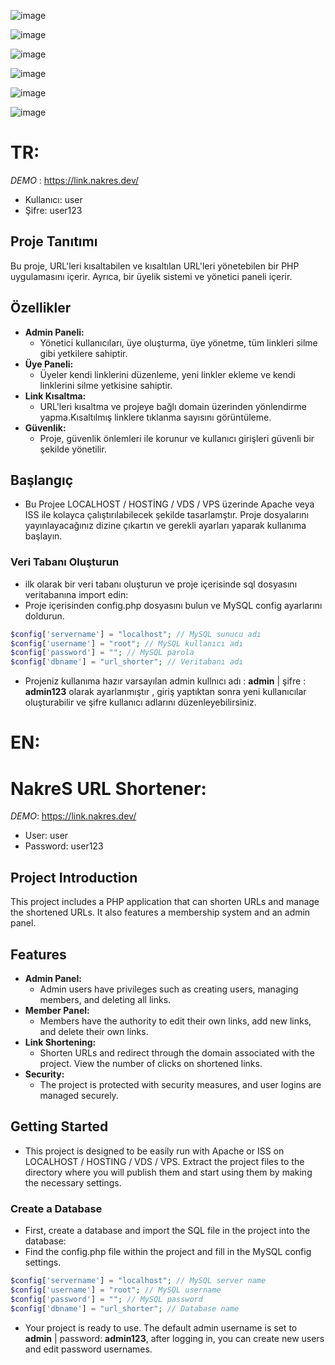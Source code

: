 ![image](https://github.com/NNakreSS/nakres_url_shorter/assets/87872407/68d3f84a-225f-474a-a8f0-2c8eee5655f8)

![image](https://github.com/NNakreSS/nakres_url_shorter/assets/87872407/1230657f-f6c1-440c-9354-744b95add3e8)

![image](https://github.com/NNakreSS/nakres_url_shorter/assets/87872407/74616f85-2873-4de7-886a-1bc039200cc3)

![image](https://github.com/NNakreSS/nakres_url_shorter/assets/87872407/a399130d-45c2-4427-83b8-2524473e5aad)

![image](https://github.com/NNakreSS/nakres_url_shorter/assets/87872407/bbf67005-b4e5-4fb7-97d1-5699449ff1cb)

![image](https://github.com/NNakreSS/nakres_url_shorter/assets/87872407/a76a7344-0b88-4ecb-b475-73dd261d0ab4)


# TR:

*DEMO* : https://link.nakres.dev/
- Kullanıcı: user
- Şifre: user123
## Proje Tanıtımı

Bu proje, URL'leri kısaltabilen ve kısaltılan URL'leri yönetebilen bir PHP uygulamasını içerir. Ayrıca, bir üyelik sistemi ve yönetici paneli içerir.

## Özellikler

- **Admin Paneli:**
  - Yönetici kullanıcıları, üye oluşturma, üye yönetme, tüm linkleri silme gibi yetkilere sahiptir.
- **Üye Paneli:**
  - Üyeler kendi linklerini düzenleme, yeni linkler ekleme ve kendi linklerini silme yetkisine sahiptir.
- **Link Kısaltma:**
  - URL'leri kısaltma ve projeye bağlı domain üzerinden yönlendirme yapma.Kısaltılmış linklere tıklanma sayısını görüntüleme.
- **Güvenlik:**
  - Proje, güvenlik önlemleri ile korunur ve kullanıcı girişleri güvenli bir şekilde yönetilir.
  
## Başlangıç

- Bu Projee LOCALHOST / HOSTİNG / VDS /  VPS üzerinde Apache veya ISS ile kolayca çalıştırılabilecek şekilde tasarlamştır. Proje dosyalarını yayınlayacağınız dizine çıkartın ve gerekli ayarları yaparak kullanıma başlayın.

### Veri Tabanı Oluşturun

- ilk olarak bir veri tabanı oluşturun ve proje içerisinde sql dosyasını veritabanına import edin:
- Proje içerisinden config.php dosyasını bulun ve MySQL config ayarlarını doldurun.
````php
$config['servername'] = "localhost"; // MySQL sunucu adı
$config['username'] = "root"; // MySQL kullanıcı adı
$config['password'] = ""; // MySQL parola
$config['dbname'] = "url_shorter"; // Veritabanı adı
````
- Projeniz kullanıma hazır varsayılan admin kullnıcı adı  : **admin** | şifre : **admin123** olarak ayarlanmıştır , giriş yaptıktan sonra yeni kullanıcılar oluşturabilir ve şifre kullanıcı adlarını düzenleyebilirsiniz.

# EN:

# NakreS URL Shortener:

*DEMO*: https://link.nakres.dev/
- User: user
- Password: user123
## Project Introduction

This project includes a PHP application that can shorten URLs and manage the shortened URLs. It also features a membership system and an admin panel.

## Features

- **Admin Panel:**
  - Admin users have privileges such as creating users, managing members, and deleting all links.
- **Member Panel:**
  - Members have the authority to edit their own links, add new links, and delete their own links.
- **Link Shortening:**
  - Shorten URLs and redirect through the domain associated with the project. View the number of clicks on shortened links.
- **Security:**
  - The project is protected with security measures, and user logins are managed securely.

## Getting Started

- This project is designed to be easily run with Apache or ISS on LOCALHOST / HOSTING / VDS / VPS. Extract the project files to the directory where you will publish them and start using them by making the necessary settings.

### Create a Database

- First, create a database and import the SQL file in the project into the database:
- Find the config.php file within the project and fill in the MySQL config settings.
````php
$config['servername'] = "localhost"; // MySQL server name
$config['username'] = "root"; // MySQL username
$config['password'] = ""; // MySQL password
$config['dbname'] = "url_shorter"; // Database name
````
- Your project is ready to use. The default admin username is set to **admin** | password: **admin123**, after logging in, you can create new users and edit password usernames.
